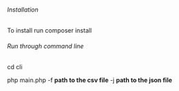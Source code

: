 ###### Installation
To install run composer install

###### Run through command line 
 cd cli

 php main.php -f **path to the csv file** -j **path to the json file**  

